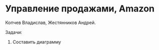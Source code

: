 # Управление продажами, Amazon

Копчев Владислав, Жестянников Андрей.

Задачи:
1. Составить диаграмму
